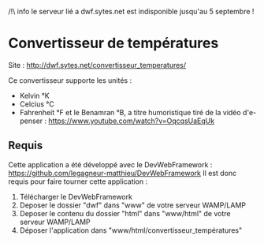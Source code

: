 /!\ info le serveur lié a dwf.sytes.net est indisponible jusqu'au 5 septembre !

# Convertisseur de températures

Site : http://dwf.sytes.net/convertisseur_temperatures/

Ce convertisseur supporte les unités :
- Kelvin °K
- Celcius °C
- Fahrenheit °F
et le Benamran °B, a titre humoristique tiré de la vidéo d'e-penser : https://www.youtube.com/watch?v=OqcqsUaEqUk

## Requis

Cette application a été développé avec le DevWebFramework : https://github.com/legagneur-matthieu/DevWebFramework
Il est donc requis pour faire tourner cette application :

1. Télécharger le DevWebFramework
2. Deposer le dossier "dwf" dans "www" de votre serveur WAMP/LAMP
3. Deposer le contenu du dossier "html" dans "www/html" de votre serveur WAMP/LAMP
4. Déposer l'application dans "www/html/convertisseur_températures"
